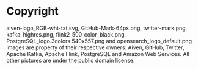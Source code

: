 # Copyright

aiven-logo_RGB-wht-txt.svg, GitHub-Mark-64px.png, twitter-mark.png, kafka_highres.png, flink2_500_color_black.png, PostgreSQL_logo.3colors.540x557.png and opensearch_logo_default.png images are property of their respective owners: Aiven, GitHub, Twitter, Apache Kafka, Apache Flink, PostgreSQL and Amazon Web Services.
All other pictures are under the public domain license.
